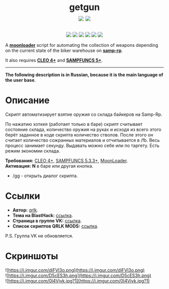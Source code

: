<p align="center"><h1 align="center">getgun
</br>

<img src="https://img.shields.io/badge/made%20for-GTA%20SA--MP-blue" >

<img src="https://img.shields.io/badge/Server-Samp--Rp-red">

</p></h1>  

<p align="center">

<img src="https://img.shields.io/github/languages/top/qrlk/getgun">

<img src="https://img.shields.io/badge/dynamic/json?color=blueviolet&label=users%20%28active%29&query=result&url=https%3A%2F%2Fqrlk.me%2Fdev%2Fmoonloader%2Fusers_active.php%3Fscript%3Dgetgun">

<img src="https://img.shields.io/badge/dynamic/json?color=blueviolet&label=users%20%28all%20time%29&query=result&url=https%3A%2F%2Fqrlk.me%2Fdev%2Fmoonloader%2Fusers_all.php%3Fscript%3Dgetgun">

<img src="https://img.shields.io/badge/moonloader-v.026.5--beta-blue" >

<img src="https://img.shields.io/badge/deps-CLEO%204+,%20SAMPFUNCS%205+-blue" >

<img src="https://img.shields.io/github/license/qrlk/getgun">
</p>


A **[moonloader](https://gtaforums.com/topic/890987-moonloader/)** script for automating the collection of weapons depending on the current state of the biker warehouse on **[samp-rp](https://samp-rp.ru/)**.  

It also requires **[CLEO 4+](http://cleo.li/?lang=ru)** and **[SAMPFUNCS 5+](https://blast.hk/threads/17/)**.

---

**The following description is in Russian, because it is the main language of the user base**.

# Описание 
Скрипт автоматизирует взятие оружия со склада байкеров на Samp-Rp.  

По нажатию хоткея (работает только в баре) скрипт считывает состояние склада, количество оружия на руках и исходя из всего этого берёт заданное в коде скрипта количество стволов. После этого он считает количество сожранных материалов и отчитывается в /fb. Весь процесс занимает секунду. Выдавать можно себе или по таргету. Есть режим экономии склада.

**Требования:** [CLEO 4+](http://cleo.li/?lang=ru), [SAMPFUNCS 5.3.3+](https://blast.hk/threads/17/), [MoonLoader](https://blast.hk/threads/13305/).  
**Активация:** **N** в баре или другая кнопка.

* /gg - открыть диалог скрипта.

# Ссылки
* **Автор:** [qrlk](https://qrlk.me/).  
* **Тема на BlastHack:** [ссылка](https://www.blast.hk/threads/19485/).
* **Страница в группе VK:** [ссылка](https://vk.com/qrlk.mods?w=page-168860334_54271622).
* **Список скриптов QRLK MODS:** [ссылка](https://vk.com/qrlk.mods?w=page-168860334_54271482).

P.S. Группа VK не обновляется.

# Скриншоты
![https://i.imgur.com/diFVl3o.png](https://i.imgur.com/diFVl3o.png)  
![https://i.imgur.com/D5cES3h.png](https://i.imgur.com/D5cES3h.png)  
![https://i.imgur.com/0I4Vjvk.jpg?1](https://i.imgur.com/0I4Vjvk.jpg?1)

